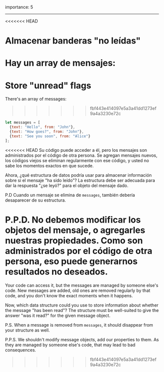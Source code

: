 importance: 5

---

<<<<<<< HEAD
# Almacenar banderas "no leídas"

Hay un array de mensajes:
=======
# Store "unread" flags

There's an array of messages:
>>>>>>> fbf443e414097e5a3a41dd1273ef9a4a3230e72c

```js
let messages = [
  {text: "Hello", from: "John"},
  {text: "How goes?", from: "John"},
  {text: "See you soon", from: "Alice"}
];
```

<<<<<<< HEAD
Su código puede acceder a él, pero los mensajes son administrados por el código de otra persona. Se agregan mensajes nuevos, los códigos viejos se eliminan regularmente con ese código, y usted no sabe los momentos exactos en que sucede.

Ahora, ¿qué estructura de datos podría usar para almacenar información sobre si el mensaje "ha sido leído"? La estructura debe ser adecuada para dar la respuesta "¿se leyó?" para el objeto del mensaje dado.

P.D Cuando un mensaje se elimina de `messages`, también debería desaparecer de su estructura.

P.P.D. No debemos modificar los objetos del mensaje, o agregarles nuestras propiedades. Como son administrados por el código de otra persona, eso puede generarnos resultados no deseados.
=======
Your code can access it, but the messages are managed by someone else's code. New messages are added, old ones are removed regularly by that code, and you don't know the exact moments when it happens.

Now, which data structure could you use to store information about whether the message "has been read"? The structure must be well-suited to give the answer "was it read?" for the given message object.

P.S. When a message is removed from `messages`, it should disappear from your structure as well.

P.P.S. We shouldn't modify message objects, add our properties to them. As they are managed by someone else's code, that may lead to bad consequences.
>>>>>>> fbf443e414097e5a3a41dd1273ef9a4a3230e72c
